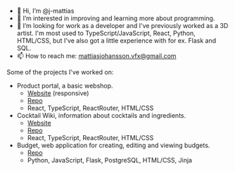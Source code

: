 - 👋 Hi, I’m @j-mattias
- 👀 I’m interested in improving and learning more about programming.
- 🌱 I’m looking for work as a developer and I've previously worked as a 3D artist. I'm most used to TypeScript/JavaScript, React, Python, HTML/CSS, but I've also got a little experience with for ex. Flask and SQL.
- 📫 How to reach me: mattiasjohansson.vfx@gmail.com

Some of the projects I've worked on:
- Product portal, a basic webshop. 
  - [Website](https://j-mattias.github.io/product-portal/) (responsive)
  - [Repo](https://github.com/j-mattias/product-portal)
  - React, TypeScript, ReactRouter, HTML/CSS
- Cocktail Wiki, information about cocktails and ingredients.
  - [Website](https://j-mattias.github.io/cocktail-wiki-individual/)
  - [Repo](https://github.com/j-mattias/cocktail-wiki-individual)
  - React, TypeScript, ReactRouter, HTML/CSS
- Budget, web application for creating, editing and viewing budgets.
  - [Repo](https://github.com/j-mattias/budget)
  - Python, JavaScript, Flask, PostgreSQL, HTML/CSS, Jinja

<!---
j-mattias/j-mattias is a ✨ special ✨ repository because its `README.md` (this file) appears on your GitHub profile.
You can click the Preview link to take a look at your changes.
--->
